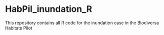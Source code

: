 # HabPil_inundation_R
This repository contains all R code for the inundation case in the Biodiversa Habitats Pilot
